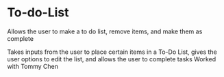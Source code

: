 # To-do-List
Allows the user to make a to do list, remove items, and make them as complete

Takes inputs from the user to place certain items in a To-Do List, gives the user options to edit the list, and allows the user to complete tasks
Worked with Tommy Chen
